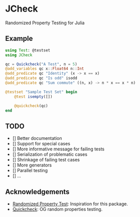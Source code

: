 # JCheck
Randomized Property Testing for Julia

## Example

``` julia
using Test: @testset
using JCheck

qc = Quickcheck("A Test", n = 5)
@add_variables qc x::Float64 n::Int
@add_predicate qc "Identity" (x -> x == x)
@add_predicate qc "Is odd" isodd
@add_predicate qc "Sum commute" ((n, x) -> n * x == x * n)

@testset "Sample Test Set" begin
    @test isempty([])

    @quickcheck(qc)
end
```

## TODO
- [] Better documentation
- [] Support for special cases
- [] More informative message for failing tests
- [] Serialization of problematic cases
- [] Shrinkage of failing test cases
- [] More generators
- [] Parallel testing
- [] ...

## Acknowledgements
- [Randomized Property Test](https://git.sr.ht/~quf/RandomizedPropertyTest.jl): Inspiration for this package.
- [Quickcheck](https://github.com/nick8325/quickcheck): OG random
  properties testing.
